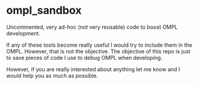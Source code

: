 ompl_sandbox
============

Uncommented, very ad-hoc (not very reusable) code to boost OMPL development.

If any of these tools become really useful I would try to include them in the OMPL. However, that is not the objective. The objective of this repo is just to save pieces of code I use to debug OMPL when developing.

However, if you are really interested about anything let me know and I would help you as much as possible.
